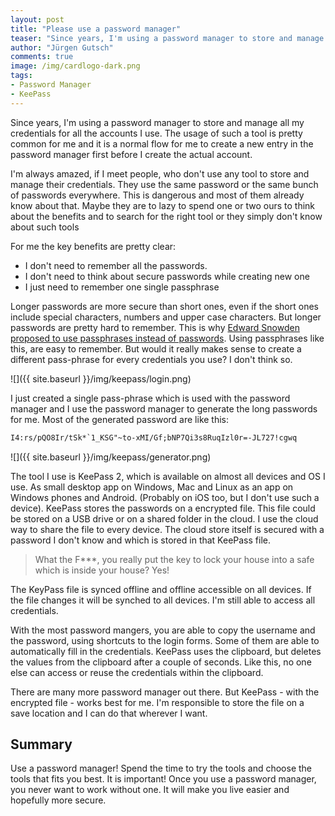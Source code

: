 ```yaml
---
layout: post
title: "Please use a password manager"
teaser: "Since years, I'm using a password manager to store and manage all my credentials for all the accounts I use. The usage of such a tool is pretty common for me and it is a normal flow for me to create a new entry in the password manager first before I create the actual account. I'm always amazed, if I meet people, who don't use any tool to store and manage their credentials."
author: "Jürgen Gutsch"
comments: true
image: /img/cardlogo-dark.png
tags: 
- Password Manager
- KeePass
---
```


Since years, I'm using a password manager to store and manage all my credentials for all the accounts I use. The usage of such a tool is pretty common for me and it is a normal flow for me to create a new entry in the password manager first before I create the actual account.

I'm always amazed, if I meet people, who don't use any tool to store and manage their credentials. They use the same password or the same bunch of passwords everywhere. This is dangerous and most of them already know about that. Maybe they are to lazy to spend one or two ours to think about the benefits and to search for the right tool or they simply don't know about such tools

For me the key benefits are pretty clear: 

* I don't need to remember all the passwords.
* I don't need to think about secure passwords while creating new one
* I just need to remember one single passphrase

Longer passwords are more secure than short ones, even if the short ones include special characters, numbers and upper case characters. But longer passwords are pretty hard to remember. This is why [Edward Snowden proposed to use passphrases instead of passwords](https://www.youtube.com/watch?v=yzGzB-yYKcc). Using passphrases like this, are easy to remember. But would it really makes sense to create a different pass-phrase for every credentials you use? I don't think so. 

![]({{ site.baseurl }}/img/keepass/login.png)

I just created a single pass-phrase which is used with the password manager and I use the password manager to generate the long passwords for me. Most of the generated password are like this:

~~~ tex
I4:rs/pQO8Ir/tSk*`1_KSG"~to-xMI/Gf;bNP7Qi3s8RuqIzl0r=-JL727!cgwq
~~~

![]({{ site.baseurl }}/img/keepass/generator.png)

The tool I use is KeePass 2, which is available on almost all devices and OS I use. As small desktop app on Windows, Mac and Linux as an app on Windows phones and Android. (Probably on iOS too, but I don't use such a device). KeePass stores the passwords on a encrypted file. This file could be stored on a USB drive or on a shared folder in the cloud. I use the cloud way to share the file to every device. The cloud store itself is secured with a password I don't know and which is stored in that KeePass file.

> What the F***, you really put the key to lock your house into a safe which is inside your house? 
> Yes!

The KeyPass file is synced offline and offline accessible on all devices. If the file changes it will be synched to all devices. I'm still able to access all credentials.

With the most password mangers, you are able to copy the username and the password, using shortcuts to the login forms. Some of them are able to automatically fill in the credentials. KeePass uses the clipboard, but deletes the values from the clipboard after a couple of seconds. Like this, no one else can access or reuse the credentials within the clipboard.

There are many more password manager out there. But KeePass - with the encrypted file - works best for me. I'm responsible to store the file on a save location and I can do that wherever I want. 

## Summary

Use a password manager! Spend the time to try the tools and choose the tools that fits you best. It is important! Once you use a password manager, you never want to work without one. It will make you live easier and hopefully more secure.
